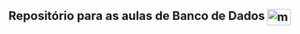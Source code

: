 
<h2>Repositório para as aulas de Banco de Dados
    <img src="https://cdn.jsdelivr.net/gh/devicons/devicon/icons/mysql/mysql-original.svg" height="30" width="42" alt="mysql logo" align="right"  />
</h2> 


